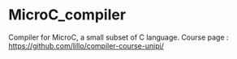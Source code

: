 # MicroC_compiler
Compiler for MicroC, a small subset of C language. Course page : https://github.com/lillo/compiler-course-unipi/
